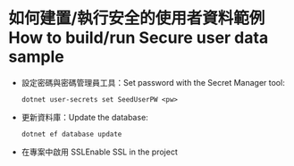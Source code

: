 # <a name="how-to-buildrun-secure-user-data-sample"></a><span data-ttu-id="d845c-101">如何建置/執行安全的使用者資料範例</span><span class="sxs-lookup"><span data-stu-id="d845c-101">How to build/run Secure user data sample</span></span>

* <span data-ttu-id="d845c-102">設定密碼與密碼管理員工具：</span><span class="sxs-lookup"><span data-stu-id="d845c-102">Set password with the Secret Manager tool:</span></span>

  `dotnet user-secrets set SeedUserPW <pw>`

* <span data-ttu-id="d845c-103">更新資料庫：</span><span class="sxs-lookup"><span data-stu-id="d845c-103">Update the database:</span></span>

    `dotnet ef database update`

* <span data-ttu-id="d845c-104">在專案中啟用 SSL</span><span class="sxs-lookup"><span data-stu-id="d845c-104">Enable SSL in the project</span></span>